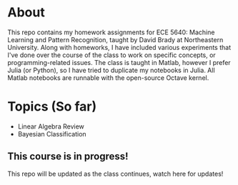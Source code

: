 # About
This repo contains my homework assignments for ECE 5640: Machine Learning and Pattern Recognition, taught by David Brady at Northeastern University.  Along with homeworks, I have included various experiments that I've done over the course of the class to work on specific concepts, or programming-related issues.  The class is taught in Matlab, however I prefer Julia (or Python), so I have tried to duplicate my notebooks in Julia.  All Matlab notebooks are runnable with the open-source Octave kernel.

# Topics (So far)
+ Linear Algebra Review
+ Bayesian Classification

## This course is in progress! 
This repo will be updated as the class continues, watch here for updates!